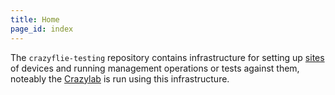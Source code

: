 ```yaml
---
title: Home
page_id: index
---
```


The `crazyflie-testing` repository contains infrastructure for setting up [sites](sites.md) of devices and running management operations or tests against them, noteably the [Crazylab](https://www.bitcraze.io/2021/08/the-beginnings-of-a-test-lab/) is run using this infrastructure.
